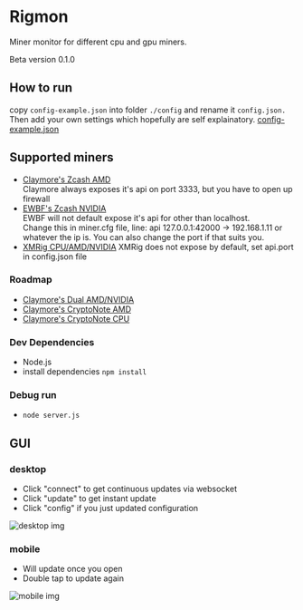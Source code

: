 # Rigmon

Miner monitor for different cpu and gpu miners.

Beta version 0.1.0

## How to run
copy `config-example.json` into folder `./config` and rename it `config.json.` Then add your own settings which hopefully are self explainatory.
[config-example.json](https://github.com/atlemagnussen/rigmon/blob/master/config-example.json)
## Supported miners
- [Claymore's Zcash AMD](https://bitcointalk.org/index.php?topic=1670733.0)  
Claymore always exposes it's api on port 3333, but you have to open up firewall
- [EWBF's Zcash NVIDIA](https://bitcointalk.org/index.php?topic=1707546.0)  
EWBF will not default expose it's api for other than localhost.  
Change this in miner.cfg file, line: api 127.0.0.1:42000 -> 192.168.1.11 or whatever the ip is. You can also change the port if that suits you.
- [XMRig CPU/AMD/NVIDIA](https://github.com/xmrig)
XMRig does not expose by default, set api.port in config.json file
### Roadmap
- [Claymore's Dual AMD/NVIDIA](https://bitcointalk.org/index.php?topic=1433925.0)
- [Claymore's CryptoNote AMD](https://bitcointalk.org/index.php?topic=638915.0)
- [Claymore's CryptoNote CPU](https://bitcointalk.org/index.php?topic=647251.0)
### Dev Dependencies
- Node.js
- install dependencies `npm install`  
### Debug run
- `node server.js`

## GUI
### desktop
- Click "connect" to get continuous updates via websocket
- Click "update" to get instant update
- Click "config" if you just updated configuration

![desktop img](https://s3-eu-west-1.amazonaws.com/atle-static/rigmon-desktop.png)

### mobile
- Will update once you open
- Double tap to update again

![mobile img](https://s3-eu-west-1.amazonaws.com/atle-static/rigmon-mobile.png)
